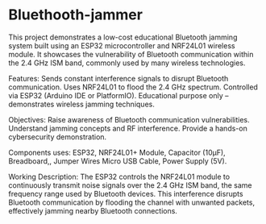 # Bluethooth-jammer

This project demonstrates a low-cost educational Bluetooth jamming system built using an ESP32 microcontroller and NRF24L01 wireless module. It showcases the vulnerability of Bluetooth communication within the 2.4 GHz ISM band, commonly used by many wireless technologies.

Features:
Sends constant interference signals to disrupt Bluetooth communication.
Uses NRF24L01 to flood the 2.4 GHz spectrum.
Controlled via ESP32 (Arduino IDE or PlatformIO).
Educational purpose only – demonstrates wireless jamming techniques.

Objectives:
Raise awareness of Bluetooth communication vulnerabilities.
Understand jamming concepts and RF interference.
Provide a hands-on cybersecurity demonstration.

Components uses:
ESP32,
NRF24L01+ Module,
Capacitor (10µF),
Breadboard,,
Jumper Wires
Micro USB Cable,
Power Supply (5V).

Working Description:
The ESP32 controls the NRF24L01 module to continuously transmit noise signals over the 2.4 GHz ISM band, the same frequency range used by Bluetooth devices. This interference disrupts Bluetooth communication by flooding the channel with unwanted packets, effectively jamming nearby Bluetooth connections.








